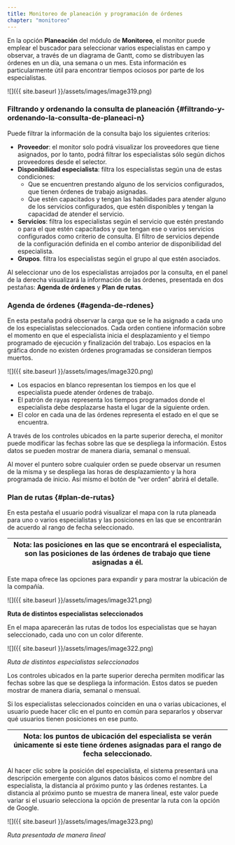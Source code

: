 ```yaml
---
title: Monitoreo de planeación y programación de órdenes
chapter: "monitoreo"
---
```


En la opción **Planeación** del módulo de **Monitoreo**, el monitor puede emplear el buscador para seleccionar varios especialistas en campo y observar, a través de un diagrama de Gantt, como se distribuyen las órdenes en un día, una semana o un mes. Esta información es particularmente útil para encontrar tiempos ociosos por parte de los especialistas.

![]({{ site.baseurl }}/assets/images/image319.png)

### **Filtrando y ordenando la consulta de planeación** {#filtrando-y-ordenando-la-consulta-de-planeaci-n}

Puede filtrar la información de la consulta bajo los siguientes criterios:

*   **Proveedor**: el monitor solo podrá visualizar los proveedores que tiene asignados, por lo tanto, podrá filtrar los especialistas sólo según dichos proveedores desde el selector.
*   **Disponibilidad especialista**: filtra los especialistas según una de estas condiciones:
    *   Que se encuentren prestando alguno de los servicios configurados, que tienen órdenes de trabajo asignadas.
    *   Que estén capacitados y tengan las habilidades para atender alguno de los servicios configurados, que estén disponibles y tengan la capacidad de atender el servicio.
*   **Servicios**: filtra los especialistas según el servicio que estén prestando o para el que estén capacitados y que tengan ese o varios servicios configurados como criterio de consulta. El filtro de servicios depende de la configuración definida en el combo anterior de disponibilidad del especialista.
*   **Grupos**. filtra los especialistas según el grupo al que estén asociados.

Al seleccionar uno de los especialistas arrojados por la consulta, en el panel de la derecha visualizará la información de las órdenes, presentada en dos pestañas: **Agenda de órdenes** y **Plan de rutas**.

### **Agenda de órdenes** {#agenda-de-rdenes}

En esta pestaña podrá observar la carga que se le ha asignado a cada uno de los especialistas seleccionados. Cada orden contiene información sobre el momento en que el especialista inicia el desplazamiento y el tiempo programado de ejecución y finalización del trabajo. Los espacios en la gráfica donde no existen órdenes programadas se consideran tiempos muertos.


![]({{ site.baseurl }}/assets/images/image320.png)

*   Los espacios en blanco representan los tiempos en los que el especialista puede atender órdenes de trabajo.
*   El patrón de rayas representa los tiempos programados donde el especialista debe desplazarse hasta el lugar de la siguiente orden.
*   El color en cada una de las órdenes representa el estado en el que se encuentra.

A través de los controles ubicados en la parte superior derecha, el monitor puede modificar las fechas sobre las que se despliega la información. Estos datos se pueden mostrar de manera diaria, semanal o mensual.

Al mover el puntero sobre cualquier orden se puede observar un resumen de la misma y se despliega las horas de desplazamiento y la hora programada de inicio. Así mismo el botón de “ver orden” abrirá el detalle.

### **Plan de rutas** {#plan-de-rutas}

En esta pestaña el usuario podrá visualizar el mapa con la ruta planeada para uno o varios especialistas y las posiciones en las que se encontrarán de acuerdo al rango de fecha seleccionado.

| **Nota**: las posiciones en las que se encontrará el especialista, son las posiciones de las órdenes de trabajo que tiene asignadas a él. |
| --- |

Este mapa ofrece las opciones para expandir y para mostrar la ubicación de la compañía.

![]({{ site.baseurl }}/assets/images/image321.png)

**Ruta de distintos especialistas seleccionados**

En el mapa aparecerán las rutas de todos los especialistas que se hayan seleccionado, cada uno con un color diferente.

![]({{ site.baseurl }}/assets/images/image322.png)

_Ruta de distintos especialistas seleccionados_

Los controles ubicados en la parte superior derecha permiten modificar las fechas sobre las que se despliega la información. Estos datos se pueden mostrar de manera diaria, semanal o mensual.

Si los especialistas seleccionados coinciden en una o varias ubicaciones, el usuario puede hacer clic en el punto en común para separarlos y observar qué usuarios tienen posiciones en ese punto.

| **Nota**: los puntos de ubicación del especialista se verán únicamente si este tiene órdenes asignadas para el rango de fecha seleccionado. |
| --- |

Al hacer clic sobre la posición del especialista, el sistema presentará una descripción emergente con algunos datos básicos como el nombre del especialista, la distancia al próximo punto y las órdenes restantes. La distancia al próximo punto se muestra de manera lineal, este valor puede variar si el usuario selecciona la opción de presentar la ruta con la opción de Google.

![]({{ site.baseurl }}/assets/images/image323.png)

_Ruta presentada de manera lineal_

